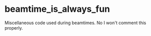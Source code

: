 # beamtime_is_always_fun
Miscellaneous code used during beamtimes. No I won't comment this properly.
